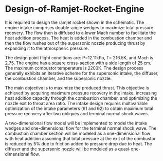 # Design-of-Ramjet-Rocket-Engine

 
It is required to design the ramjet rocket shown in the schematic. The engine intake comprises double-angle wedges to maximize total pressure recovery. The flow then is diffused to a lower Mach number to facilitate the heat addition process. The heat is added
in the combustion chamber and then the flow rushes out of the supersonic nozzle producing thrust by expanding it to the atmospheric pressure.

The design point flight conditions are: P=12.11kPa, T= 216.5K, and Mach is 2.75. The engine has a square cross-section with a side length of 25 cm. The maximum combustor temperature is 2200K. The design process generally exhibits an iterative scheme for the supersonic intake, the diffuser, the combustion chamber, and the supersonic nozzle.

The main objective is to maximize the produced thrust. This objective is achieved by acquiring maximum pressure recovery in the intake, increasing heat addition capacity through the combustion chamber, and optimizing the nozzle exit to throat area ratio. The intake design requires multivariable optimization of the intake parameters (θ1 and θ2) to obtain maximum total pressure recovery after two obliques and terminal normal shock waves.

A two-dimensional flow model will be implemented to model the intake wedges and one-dimensional flow for the terminal normal shock wave. The combustion chamber section will be modeled as a one-dimensional flow with heat addition assuming that total pressure at the exit of the combustor is reduced by 5% due to friction added to pressure drop due to heat. The diffuser and the supersonic nozzle will be modeled as a quasi-one-dimensional flow.
